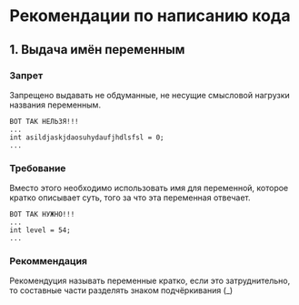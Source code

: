 # Рекомендации по написанию кода
## 1. Выдача имён переменным
### Запрет
Запрещено выдавать не обдуманные, не несущие смысловой нагрузки названия переменным.
```
ВОТ ТАК НЕЛЬЗЯ!!!
...
int asildjaskjdaosuhydaufjhdlsfsl = 0;
...
```
### Требование
Вместо этого необходимо использовать имя для переменной, которое кратко описывает суть, того за что эта переменная отвечает.
```
ВОТ ТАК НУЖНО!!!
...
int level = 54;
...
```
### Рекоммендация
Рекомендуция называть переменные кратко, если это затруднительно, то составные части разделять знаком подчёркивания (_)
